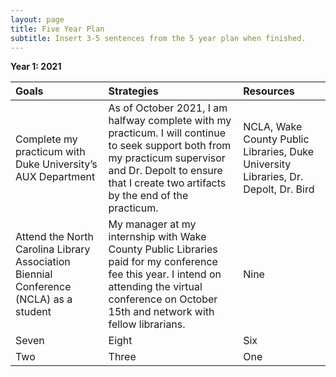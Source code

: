 ```yaml
---
layout: page
title: Five Year Plan
subtitle: Insert 3-5 sentences from the 5 year plan when finished.
---
```


**Year 1: 2021**

| Goals | Strategies | Resources |
| :------ |:--- | :--- |
| Complete my practicum with Duke University’s AUX Department | As of October 2021, I am halfway complete with my practicum. I will continue to seek support both from my practicum supervisor and Dr. Depolt to ensure that I create two artifacts by the end of the practicum. | NCLA, Wake County Public Libraries, Duke University Libraries, Dr. Depolt, Dr. Bird |
| Attend the North Carolina Library Association Biennial Conference (NCLA) as a student | My manager at my internship with Wake County Public Libraries paid for my conference fee this year. I intend on attending the virtual conference on October 15th and network with fellow librarians. |Nine|
| Seven | Eight | Six |
| Two | Three | One |
